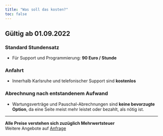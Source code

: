 ```yaml
---
title: "Was soll das kosten?"
toc: false
---
```


## Gültig ab 01.09.2022

### Standard Stundensatz
- Für Support und Programmierung: **90 Euro / Stunde**

### Anfahrt
- Innerhalb Karlsruhe und telefonischer Support sind **kostenlos**

### Abrechnung nach entstandenem Aufwand
- Wartungsverträge und Pauschal-Abrechnungen sind **keine bevorzugte Option**, da eine Seite meist mehr leistet oder bezahlt, als nötig ist.

---

**Alle Preise verstehen sich zuzüglich Mehrwertsteuer**  
Weitere Angebote auf [Anfrage](kontakt)

